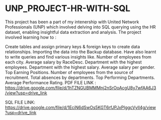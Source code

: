 # UNP_PROJECT-HR-WITH-SQL
This project has been a part of my intenership with United Network Professionals (UNP) which involved delving into SQL querying using the HR dataset, enabling insightful data extraction and analysis. The project involved learning how to :

Create tables and assign primary keys & foreign keys to create data relationships.
Importing the data into the Backup database. Have also learnt to write queries and find various insights like.
Number of employees from each city.
Average salary by RaceDesc.
Department with the highest employees.
Department with the highest salary.
Average salary per gender.
Top Earning Positions.
Number of employees from the source of recruitment.
Total absences by departments.
Top Performing Departments.
Average Performance Rating.
PDF FILE LINK : https://drive.google.com/file/d/1hTZNGUBMMMnj2nSrOoAcgU8y7wfAA6J3/view?usp=drive_link

SQL FILE LINK: https://drive.google.com/file/d/1EciN6dSwOs5KGT6rfJPJxPlggcVyIl4g/view?usp=drive_link
